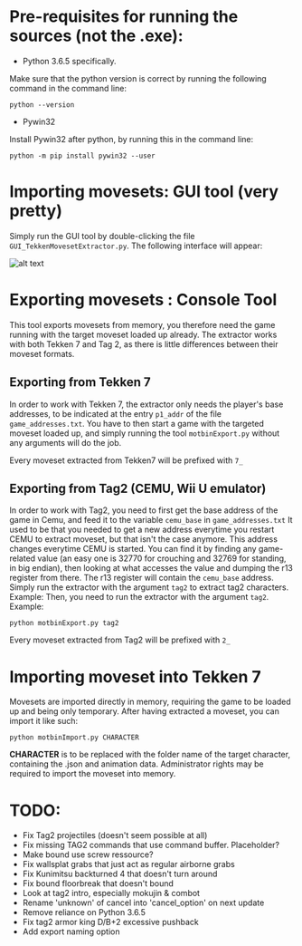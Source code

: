 # Pre-requisites for running the sources (not the .exe):

- Python 3.6.5 specifically.

Make sure that the python version is correct by running the following command in the command line:

`python --version`


- Pywin32

Install Pywin32 after python, by running this in the command line:

`python -m pip install pywin32 --user`

# Importing movesets: GUI tool (very pretty)

Simply run the GUI tool by double-clicking the file `GUI_TekkenMovesetExtractor.py`. The following interface will appear:

![alt text](https://i.imgur.com/OmQzpHB.png)


# Exporting movesets : Console Tool

This tool exports movesets from memory, you therefore need the game running with the target moveset loaded up already.
The extractor works with both Tekken 7 and Tag 2, as there is little differences between their moveset formats.

## Exporting from Tekken 7
In order to work with Tekken 7, the extractor only needs the player's base addresses, to be indicated at the entry `p1_addr` of the file `game_addresses.txt`.
You have to then start a game with the targeted moveset loaded up, and simply running the tool `motbinExport.py` without any arguments will do the job.

Every moveset extracted from Tekken7 will be prefixed with `7_`

## Exporting from Tag2 (CEMU, Wii U emulator)
In order to work with Tag2, you need to first get the base address of the game in Cemu, and feed it to the variable `cemu_base` in `game_addresses.txt`	It used to be that you needed to get a new address everytime you restart CEMU to extract moveset, but that isn't the case anymore.
This address changes everytime CEMU is started. You can find it by finding any game-related value (an easy one is 32770 for crouching and 32769 for standing, in big endian), then looking at what accesses the value and dumping the r13 register from there. The r13 register will contain the `cemu_base` address.	Simply run the extractor with the argument `tag2` to extract tag2 characters. Example:
Then, you need to run the extractor with the argument `tag2`. Example:	


`python motbinExport.py tag2`

Every moveset extracted from Tag2 will be prefixed with `2_`

# Importing moveset into Tekken 7

Movesets are imported directly in memory, requiring the game to be loaded up and being only temporary.
After having extracted a moveset, you can import it like such:

`python motbinImport.py CHARACTER` 

**CHARACTER** is to be replaced with the folder name of the target character, containing the .json and animation data.
Administrator rights may be required to import the moveset into memory.

# TODO:

- Fix Tag2 projectiles (doesn't seem possible at all)
- Fix missing TAG2 commands that use command buffer. Placeholder?
- Make bound use screw ressource?
- Fix wallsplat grabs that just act as regular airborne grabs
- Fix Kunimitsu backturned 4 that doesn't turn around
- Fix bound floorbreak that doesn't bound
- Look at tag2 intro, especially mokujin & combot
- Rename 'unknown' of cancel into 'cancel_option' on next update
- Remove reliance on Python 3.6.5
- Fix tag2 armor king D/B+2 excessive pushback
- Add export naming option
